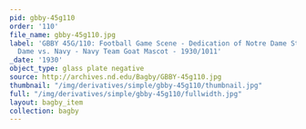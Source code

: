 ```yaml
---
pid: gbby-45g110
order: '110'
file_name: gbby-45g110.jpg
label: 'GBBY 45G/110: Football Game Scene - Dedication of Notre Dame Stadium, Notre
  Dame vs. Navy - Navy Team Goat Mascot - 1930/1011'
_date: '1930'
object_type: glass plate negative
source: http://archives.nd.edu/Bagby/GBBY-45g110.jpg
thumbnail: "/img/derivatives/simple/gbby-45g110/thumbnail.jpg"
full: "/img/derivatives/simple/gbby-45g110/fullwidth.jpg"
layout: bagby_item
collection: bagby
---
```

